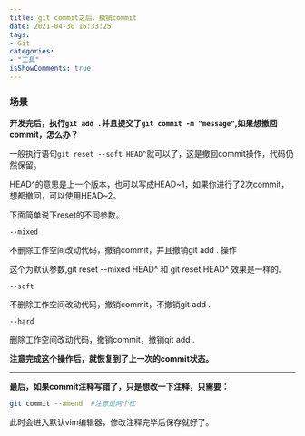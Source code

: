 ```yaml
---
title: git commit之后，撤销commit
date: 2021-04-30 16:33:25
tags:
- Git
categories:
- "工具"
isShowComments: true
---
```


 <Boxx/> 

### 场景

**开发完后，执行`git add .`并且提交了`git commit -m "message"`,如果想撤回commit，怎么办？**

一般执行语句`git reset --soft HEAD^`就可以了，这是撤回commit操作，代码仍然保留。

HEAD^的意思是上一个版本，也可以写成HEAD~1，如果你进行了2次commit，想都撤回，可以使用HEAD~2。

下面简单说下reset的不同参数。

`--mixed`

不删除工作空间改动代码，撤销commit，并且撤销git add . 操作

这个为默认参数,git reset --mixed HEAD^ 和 git reset HEAD^ 效果是一样的。


`--soft`

不删除工作空间改动代码，撤销commit，不撤销git add . 

`--hard`

删除工作空间改动代码，撤销commit，撤销git add . 

**注意完成这个操作后，就恢复到了上一次的commit状态。**

---
**最后，如果commit注释写错了，只是想改一下注释，只需要：**
```bash
git commit --amend  #注意是两个杠
```
此时会进入默认vim编辑器，修改注释完毕后保存就好了。


